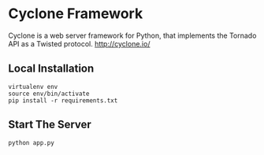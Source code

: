# Cyclone Framework
Cyclone is a web server framework for Python, that implements the Tornado API as a Twisted protocol. http://cyclone.io/

## Local Installation
```
virtualenv env
source env/bin/activate
pip install -r requirements.txt
```

## Start The Server
```
python app.py
```

